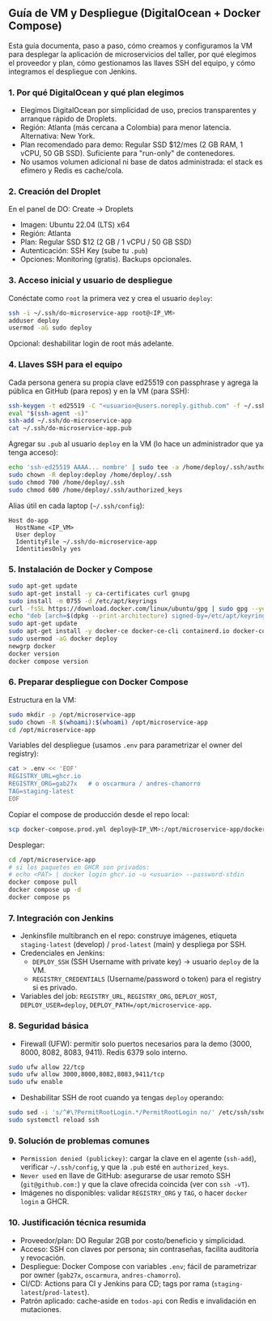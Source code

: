 ## Guía de VM y Despliegue (DigitalOcean + Docker Compose)

Esta guía documenta, paso a paso, cómo creamos y configuramos la VM para desplegar la aplicación de microservicios del taller, por qué elegimos el proveedor y plan, cómo gestionamos las llaves SSH del equipo, y cómo integramos el despliegue con Jenkins.

### 1. Por qué DigitalOcean y qué plan elegimos

- Elegimos DigitalOcean por simplicidad de uso, precios transparentes y arranque rápido de Droplets.
- Región: Atlanta (más cercana a Colombia) para menor latencia. Alternativa: New York.
- Plan recomendado para demo: Regular SSD $12/mes (2 GB RAM, 1 vCPU, 50 GB SSD). Suficiente para "run-only" de contenedores.
- No usamos volumen adicional ni base de datos administrada: el stack es efímero y Redis es cache/cola.

### 2. Creación del Droplet

En el panel de DO: Create → Droplets

- Imagen: Ubuntu 22.04 (LTS) x64
- Región: Atlanta
- Plan: Regular SSD $12 (2 GB / 1 vCPU / 50 GB SSD)
- Autenticación: SSH Key (sube tu `.pub`)
- Opciones: Monitoring (gratis). Backups opcionales.

### 3. Acceso inicial y usuario de despliegue

Conéctate como `root` la primera vez y crea el usuario `deploy`:

```bash
ssh -i ~/.ssh/do-microservice-app root@<IP_VM>
adduser deploy
usermod -aG sudo deploy
```

Opcional: deshabilitar login de root más adelante.

### 4. Llaves SSH para el equipo

Cada persona genera su propia clave ed25519 con passphrase y agrega la pública en GitHub (para repos) y en la VM (para SSH):

```bash
ssh-keygen -t ed25519 -C "<usuario>@users.noreply.github.com" -f ~/.ssh/do-microservice-app
eval "$(ssh-agent -s)"
ssh-add ~/.ssh/do-microservice-app
cat ~/.ssh/do-microservice-app.pub
```

Agregar su `.pub` al usuario `deploy` en la VM (lo hace un administrador que ya tenga acceso):

```bash
echo 'ssh-ed25519 AAAA... nombre' | sudo tee -a /home/deploy/.ssh/authorized_keys >/dev/null
sudo chown -R deploy:deploy /home/deploy/.ssh
sudo chmod 700 /home/deploy/.ssh
sudo chmod 600 /home/deploy/.ssh/authorized_keys
```

Alias útil en cada laptop (`~/.ssh/config`):

```
Host do-app
  HostName <IP_VM>
  User deploy
  IdentityFile ~/.ssh/do-microservice-app
  IdentitiesOnly yes
```

### 5. Instalación de Docker y Compose

```bash
sudo apt-get update
sudo apt-get install -y ca-certificates curl gnupg
sudo install -m 0755 -d /etc/apt/keyrings
curl -fsSL https://download.docker.com/linux/ubuntu/gpg | sudo gpg --yes --dearmor -o /etc/apt/keyrings/docker.gpg
echo "deb [arch=$(dpkg --print-architecture) signed-by=/etc/apt/keyrings/docker.gpg] https://download.docker.com/linux/ubuntu jammy stable" | sudo tee /etc/apt/sources.list.d/docker.list
sudo apt-get update
sudo apt-get install -y docker-ce docker-ce-cli containerd.io docker-compose-plugin
sudo usermod -aG docker deploy
newgrp docker
docker version
docker compose version
```

### 6. Preparar despliegue con Docker Compose

Estructura en la VM:

```bash
sudo mkdir -p /opt/microservice-app
sudo chown -R $(whoami):$(whoami) /opt/microservice-app
cd /opt/microservice-app
```

Variables del despliegue (usamos `.env` para parametrizar el owner del registry):

```bash
cat > .env << 'EOF'
REGISTRY_URL=ghcr.io
REGISTRY_ORG=gab27x   # o oscarmura / andres-chamorro
TAG=staging-latest
EOF
```

Copiar el compose de producción desde el repo local:

```bash
scp docker-compose.prod.yml deploy@<IP_VM>:/opt/microservice-app/docker-compose.yml
```

Desplegar:

```bash
cd /opt/microservice-app
# si los paquetes en GHCR son privados:
# echo <PAT> | docker login ghcr.io -u <usuario> --password-stdin
docker compose pull
docker compose up -d
docker compose ps
```

### 7. Integración con Jenkins

- Jenkinsfile multibranch en el repo: construye imágenes, etiqueta `staging-latest` (develop) / `prod-latest` (main) y despliega por SSH.
- Credenciales en Jenkins:
  - `DEPLOY_SSH` (SSH Username with private key) → usuario `deploy` de la VM.
  - `REGISTRY_CREDENTIALS` (Username/password o token) para el registry si es privado.
- Variables del job: `REGISTRY_URL`, `REGISTRY_ORG`, `DEPLOY_HOST`, `DEPLOY_USER=deploy`, `DEPLOY_PATH=/opt/microservice-app`.

### 8. Seguridad básica

- Firewall (UFW): permitir solo puertos necesarios para la demo (3000, 8000, 8082, 8083, 9411). Redis 6379 solo interno.

```bash
sudo ufw allow 22/tcp
sudo ufw allow 3000,8000,8082,8083,9411/tcp
sudo ufw enable
```

- Deshabilitar SSH de root cuando ya tengas `deploy` operando:

```bash
sudo sed -i 's/^#\?PermitRootLogin.*/PermitRootLogin no/' /etc/ssh/sshd_config
sudo systemctl reload ssh
```

### 9. Solución de problemas comunes

- `Permission denied (publickey)`: cargar la clave en el agente (`ssh-add`), verificar `~/.ssh/config`, y que la `.pub` esté en `authorized_keys`.
- `Never used` en llave de GitHub: asegurarse de usar remoto SSH (`git@github.com:`) y que la clave ofrecida coincida (ver con `ssh -vT`).
- Imágenes no disponibles: validar `REGISTRY_ORG` y `TAG`, o hacer `docker login` a GHCR.

### 10. Justificación técnica resumida

- Proveedor/plan: DO Regular 2GB por costo/beneficio y simplicidad.
- Acceso: SSH con claves por persona; sin contraseñas, facilita auditoría y revocación.
- Despliegue: Docker Compose con variables `.env`; fácil de parametrizar por owner (`gab27x`, `oscarmura`, `andres-chamorro`).
- CI/CD: Actions para CI y Jenkins para CD; tags por rama (`staging-latest`/`prod-latest`).
- Patrón aplicado: cache-aside en `todos-api` con Redis e invalidación en mutaciones.

